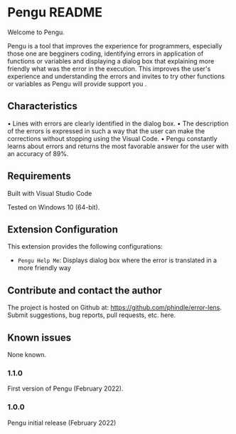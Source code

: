 # Pengu README
Welcome to Pengu.

Pengu is a tool that improves the experience for programmers, especially those one are begginers coding, identifying errors in application of functions or variables and displaying a dialog box that explaining more friendly what was the error in the execution.
This improves the user's experience and understanding the errors and invites to try other functions or variables as Pengu will provide support you .

## Characteristics

• Lines with errors are clearly identified in the dialog box.
• The description of the errors is expressed in such a way that the user can make the corrections without stopping using the Visual Code.
• Pengu constantly learns about errors and returns the most favorable answer for the user with an accuracy of 89%.

## Requirements

Built with Visual Studio Code

Tested on Windows 10 (64-bit).

## Extension Configuration

This extension provides the following configurations:

* `Pengu Help Me`: Displays dialog box where the error is translated in a more friendly way


## Contribute and contact the author

The project is hosted on Github at: <https://github.com/phindle/error-lens>. Submit suggestions, bug reports, pull requests, etc. here.

## Known issues

None known.

### 1.1.0

First version of Pengu (February 2022).
### 1.0.0

Pengu initial release (February 2022)
